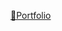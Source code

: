 <a href="https://jefferson-douglas.netlify.app/" target="_blank" rel="noopener noreferrer">🔗Portfolio</a>
